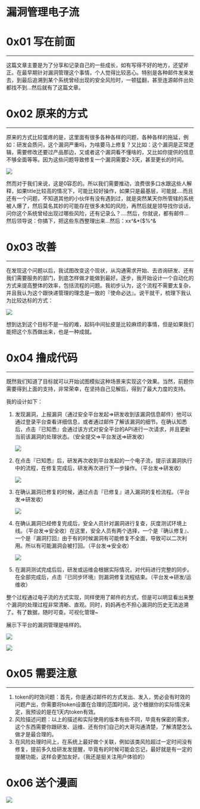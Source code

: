 # 漏洞管理电子流

0x01 写在前面
=========

* * *

这篇文章主要是为了分享和记录自己的一些成长，如有写得不好的地方，还望斧正。在最早期针对漏洞管理这个事情，个人觉得比较恶心。特别是各种邮件发来发去，到最后追溯到某个系统曾经出现的安全风险时，一顿猛翻，甚至连源邮件出处都找不到…然后就有了这篇文章。

0x02 原来的方式
==========

* * *

原来的方式比较蛋疼的是，这里面有很多各种各样的问题，各种各样的拖延，例如：研发会质问，这个漏洞严重吗，为啥要马上修复？又比如：这个漏洞是正常逻辑，需要修改还要过产品那边，又或者这个漏洞看不懂啥的，又比如你提供的信息不够全面等等。因为这些问题导致修复一个漏洞需要2-3天，甚至更长的时间。

![](http://drops.javaweb.org/uploads/images/bd17c4466b2135e446ddb4d0c75d26c56f1a4279.jpg)

然而对于我们来说，这是0容忍的。所以我们需要推动，浪费很多口水跟这些人解释，如果title比较高的情况下，可能比较好操作，如果只是最基层，可能就….而且还有一个问题，不知道其他的小伙伴有没有遇到过，就是突然某天你所管辖的系统被人爆了，然后莫名其妙的可能存在很多未知的风险，再然后就是领导找你谈话，问你这个系统曾经出现过哪些风险，还有记录么？….然后，你就说，都有邮件…然后领导说：你搞下，把这些东西整理出来…然后：xx^&*($%^&

0x03 改善
=======

* * *

在发现这个问题以后，我试图改变这个现状，从沟通需求开始、去咨询研发、还有我们需要服务的部门，到底怎样做才能做到最好。逐步，我开始设计一个自动化的方式来提高整体的效率，包括流程的问题。我初步认为，这个流程不需要太复杂，并且我认为这个跟快递管理的理念是一致的『使命必达』。说干就干，梳理下我认为比较达标的方式：

![](http://drops.javaweb.org/uploads/images/9447ecbbe18ea7fc63b551deabfbaf6196f4a1c0.jpg)

想到达到这个目标不是一般的难，起码中间扯皮是比较麻烦的事情，但是如果我们能把这个东西做出来，也是一种成就。

0x04 撸成代码
=========

* * *

既然我们知道了目标就可以开始试图模拟这种场景来实现这个效果。当然，前题你需要得到上面的支持，非常荣幸，在坚持自己见解后，得到了最大力度的支持。

我的设计如下：

1.  发现漏洞，上报漏洞（通过安全平台发起=>研发收到该漏洞信息邮件）他可以通过登录平台查看详细信息，或者通过邮件了解该漏洞的细节。在确认知悉后，点击『已知悉』会通过该方式对安全平台的API进行一次请求，并且更新当前该漏洞的处理状态。（安全提交=>平台发送=>研发收）
    
    ![](http://drops.javaweb.org/uploads/images/eea68cf8dfb8cc4975a860ec0623c07298482e0d.jpg)
    
2.  在点击『已知悉』后，研发再次收到平台发起的一个电子流，提示该漏洞执行中的流程，在修复完成后，研发再次进行下一步操作。（平台发=>研发收）
    
    ![](http://drops.javaweb.org/uploads/images/81185f1bd75e599e8bc433f450868643cba0d735.jpg)
    
3.  在确认漏洞已修复的时候，通过点击『已修复』进入漏洞的复检流程。（平台发=>研发收）
    
    ![](http://drops.javaweb.org/uploads/images/3d1bdb979d19197e69843253765661cafe5129b3.jpg)
    
4.  在确认漏洞已经修复完成后，安全人员针对漏洞进行复查，灰度测试环境上线。（平台发=>安全收）在这里，安全人员有两个选择，一个是『确认修复』、一个是『漏洞打回』由于有的时候漏洞有可能修复不全面，导致可以二次利用。所以有可能漏洞会被打回。（平台发=>安全收）
    
    ![](http://drops.javaweb.org/uploads/images/a86579839255e1ba353e973c6da9b6d4322d0aa3.jpg)
    
5.  在漏洞测试完成后后，研发或运维会根据实际情况，对代码进行完整的同步。在全部完成后，点击『已同步环境』则漏洞修复流程结束。（平台发=>研发/运维收）
    

整个过程通过电子流的方式实现，同样使用了邮件的方式，但是可以明显看出来整个漏洞的处理过程非常清晰、直观。同时，妈妈再也不担心漏洞的历史无法追溯了。有了数据，随时可查。可视化管理~

展示下平台的漏洞管理是啥样的。

![](http://drops.javaweb.org/uploads/images/c116bb5d4fc7d3bb5ea835e8ec89faa2c066907a.jpg)

![](http://drops.javaweb.org/uploads/images/a49dc72c85e6ee7c0656b5a57ce83642c89f731d.jpg)

0x05 需要注意
=========

* * *

1.  token的时效问题：首先，你是通过邮件的方式发出、发入，势必会有时效的问题产出，你需要将token设置在合理的范围时间，这个根据你的实际情况来定，我预设的是在1天内token有效。
2.  风险描述问题：以上的描述和实际使用的版本有些不同，毕竟有保密的需求，这个东西需要你跟研发、运维、还有你们自己的大哥沟通清楚，了解清楚怎么做才是最合理的。
3.  在风险处理时间上，在系统上最好做个关联，例如该类风险超过一定时间没有修复，提前多久给研发发提醒，毕竟有的时候可能会忘记，最好就是有一定的提醒功能，这样会更加友好。（我还是挺关注用户体验的）

0x06 送个漫画
=========

![](http://drops.javaweb.org/uploads/images/45b147beca20a9be6d8fa60f7cbb909aa81c16cf.jpg)
